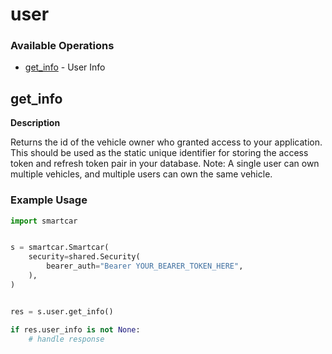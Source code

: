 # user

### Available Operations

* [get_info](#get_info) - User Info

## get_info

__Description__

Returns the id of the vehicle owner who granted access to your application. This should be used as the static unique identifier for storing the access token and refresh token pair in your database. Note: A single user can own multiple vehicles, and multiple users can own the same vehicle.

### Example Usage

```python
import smartcar


s = smartcar.Smartcar(
    security=shared.Security(
        bearer_auth="Bearer YOUR_BEARER_TOKEN_HERE",
    ),
)


res = s.user.get_info()

if res.user_info is not None:
    # handle response
```
